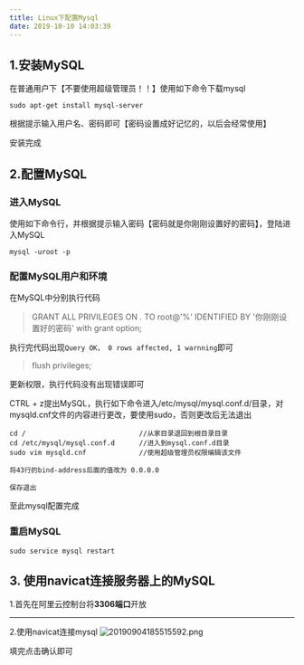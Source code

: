 ```yaml
---
title: Linux下配置Mysql
date: 2019-10-10 14:03:39
---
```

## 1.安装MySQL

在普通用户下【不要使用超级管理员！！】使用如下命令下载mysql   

`sudo apt-get install mysql-server`   

根据提示输入用户名、密码即可【密码设置成好记忆的，以后会经常使用】   

安装完成

## 2.配置MySQL

### 进入MySQL

使用如下命令行，并根据提示输入密码【密码就是你刚刚设置好的密码】，登陆进入MySQL   

`mysql -uroot -p`   

### 配置MySQL用户和环境

在MySQL中分别执行代码

> GRANT ALL PRIVILEGES ON *.* TO root@'%' IDENTIFIED BY '你刚刚设置好的密码' with grant option;

执行完代码出现`Query OK， 0 rows affected, 1 warnning`即可

> flush privileges;

更新权限，执行代码没有出现错误即可   
   
CTRL + z提出MySQL，执行如下命令进入/etc/mysql/mysql.conf.d/目录，对mysqld.cnf文件的内容进行更改，要使用sudo，否则更改后无法退出

```
cd /                            //从家目录退回到根目录目录
cd /etc/mysql/mysql.conf.d      //进入到mysql.conf.d目录
sudo vim mysqld.cnf             //使用超级管理员权限编辑该文件

将43行的bind-address后面的值改为 0.0.0.0

保存退出
```
至此mysql配置完成

### 重启MySQL

`sudo service mysql restart`

## 3. 使用navicat连接服务器上的MySQL

1.首先在阿里云控制台将**3306端口**开放

---
2.使用navicat连接mysql
![20190904185515592.png](https://i.loli.net/2019/10/10/H3jcLVfXKB9vTmu.png)

填完点击确认即可
